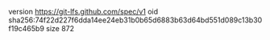version https://git-lfs.github.com/spec/v1
oid sha256:74f22d227f6dda14ee24eb31b0b65d6883b63d64bd551d089c13b30f19c465b9
size 872
